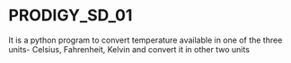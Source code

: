 # PRODIGY_SD_01
It is a python program to convert temperature available in one of the three units- Celsius, Fahrenheit, Kelvin and convert it in other two units 
